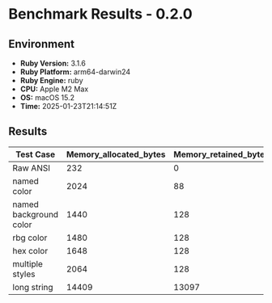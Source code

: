 # Benchmark Results - 0.2.0

## Environment

* **Ruby Version:** 3.1.6
* **Ruby Platform:** arm64-darwin24
* **Ruby Engine:** ruby
* **CPU:** Apple M2 Max
* **OS:** macOS 15.2
* **Time:** 2025-01-23T21:14:51Z

## Results

| Test Case | Memory_allocated_bytes | Memory_retained_bytes | Objects_allocated | Objects_retained | Strings_allocated | Strings_retained |
|----------|----------|----------|----------|----------|----------|----------|
| Raw ANSI | 232 | 0 | 2 | 0 | 1 | 0 |
| named color | 2024 | 88 | 33 | 1 | 8 | 1 |
| named background color | 1440 | 128 | 30 | 2 | 8 | 1 |
| rbg color | 1480 | 128 | 27 | 2 | 6 | 1 |
| hex color | 1648 | 128 | 32 | 2 | 9 | 1 |
| multiple styles | 2064 | 128 | 44 | 2 | 13 | 1 |
| long string | 14409 | 13097 | 30 | 2 | 8 | 1 |